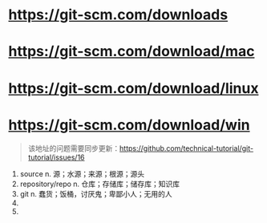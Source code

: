 # https://git-scm.com/downloads
# https://git-scm.com/download/mac
# https://git-scm.com/download/linux
# https://git-scm.com/download/win
> 该地址的问题需要同步更新：https://github.com/technical-tutorial/git-tutorial/issues/16

1. source n. 源；水源；来源；根源；源头
2. repository/repo n. 仓库；存储库；储存库；知识库
3. git n. 蠢货；饭桶，讨厌鬼；卑鄙小人；无用的人
4.
5. 
